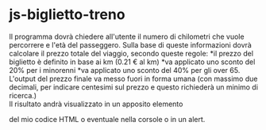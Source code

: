 # js-biglietto-treno

Il programma dovrà chiedere all'utente il numero di chilometri che vuole percorrere e l'età del passeggero.
Sulla base di queste informazioni dovrà calcolare il prezzo totale del viaggio, secondo queste regole:
*il prezzo del biglietto è definito in base ai km (0.21 € al km)
*va applicato uno sconto del 20% per i minorenni
*va applicato uno sconto del 40% per gli over 65.
L'output del prezzo finale va messo fuori in forma umana (con massimo due decimali, per indicare centesimi sul prezzo e questo richiederà un minimo di ricerca.) <br>
Il risultato andrà visualizzato in un apposito elemento <p> del mio codice HTML o eventuale nella corsole o in un alert.
